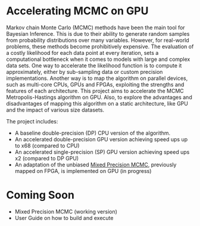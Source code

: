 Accelerating MCMC on GPU
========================

Markov chain Monte Carlo (MCMC) methods have been the main tool for Bayesian Inference. This is due to their ability to generate random samples from probability distributions over many variables. However, for real-world problems, these methods become prohibitively expensive. The evaluation of a costly likelihood for each data point at every iteration, sets a computational bottleneck when it comes to models with large and complex data sets. One way to accelerate the likelihood function is to compute it approximately, either by sub-sampling data or custom precision implementations. Another way is to map the algorithm on parallel devices, such as multi-core CPUs, GPUs and FPGAs, exploiting the strengths and features of each architecture. This project aims to accelerate the MCMC Metropolis-Hastings algorithm on GPU. Also, to explore the advantages and disadvantages of mapping this algorithm on a static architecture, like GPU and the impact of various size datasets. 

The project includes:
- A baseline double-precision (DP) CPU version of the algorithm. 
- An accelerated double-precision GPU version achieving speed ups up to x68 (compared to CPU)
- An accelerated single-precision (SP) GPU version achieving speed ups x2 (compared to DP GPU)
- An adaptation of the unbiased [Mixed Precision MCMC](http://cas.ee.ic.ac.uk/people/ccb98/papers/LiuFPT2015.pdf), previously mapped on FPGA, is implemented on GPU (in progress)

Coming Soon
===========
- Mixed Precision MCMC (working version)
- User Guide on how to build and execute